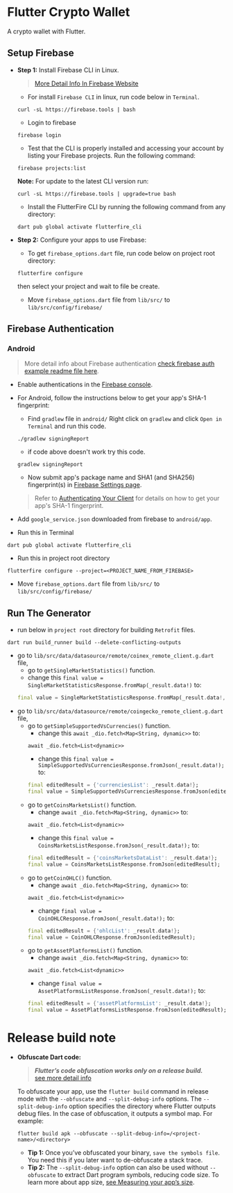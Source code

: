 # Flutter Crypto Wallet

A crypto wallet with Flutter.

## Setup Firebase
- __Step 1:__ Install Firebase CLI in Linux.
    > [More Detail Info In Firebase Website](https://firebase.google.com/docs/cli?authuser=0)

    - For install `Firebase CLI` in linux, run code below in `Terminal`.
    ```
    curl -sL https://firebase.tools | bash
    ```
    - Login to firebase
    ```
    firebase login
    ```
    - Test that the CLI is properly installed and accessing your account by listing your Firebase projects. Run the following command:
    ```
    firebase projects:list
    ```
    __Note:__ For update to the latest CLI version run:
    ```
    curl -sL https://firebase.tools | upgrade=true bash
    ```
    - Install the FlutterFire CLI by running the following command from any directory:
    ```
    dart pub global activate flutterfire_cli
    ```

- __Step 2:__ Configure your apps to use Firebase:

    - To get `firebase_options.dart` file, run code below on project root directory:
    ```
    flutterfire configure
    ```
    then select your project and wait to file be create.
    - Move `firebase_options.dart` file from `lib/src/` to `lib/src/config/firebase/`

## Firebase Authentication

### Android
> More detail info about Firebase authentication [check firebase auth example readme file here](https://github.com/firebase/flutterfire/blob/master/packages/firebase_auth/firebase_auth/example/README.md).

- Enable authentications in the [Firebase console](https://console.firebase.google.com/u/0/project/_/authentication/providers).
- For Android, follow the instructions below to get your app's SHA-1 fingerprint:

     - Find `gradlew` file in `android/` Right click on `gradlew` and click `Open in Terminal` and run this code.
     ```
     ./gradlew signingReport
     ```

     - if code above doesn't work try this code.
     ```
     gradlew signingReport
     ```

     - Now submit app's package name and SHA1 (and SHA256) fingerprint(s) in [Firebase Settings page](https://console.firebase.google.com/project/_/settings/general).
     > Refer to [Authenticating Your Client](https://developers.google.com/android/guides/client-auth) for details on how to get your app's SHA-1 fingerprint.

- Add `google_service.json` downloaded from firebase to `android/app`.
- Run this in Terminal
```
dart pub global activate flutterfire_cli
```
- Run this in project root directory
```
flutterfire configure --project=<PROJECT_NAME_FROM_FIREBASE>
```
- Move `firebase_options.dart` file from `lib/src/` to `lib/src/config/firebase/`

## Run The Generator 
- run below in `project root` directory for building `Retrofit` files.
```
dart run build_runner build --delete-conflicting-outputs
```
- go to `lib/src/data/datasource/remote/coinex_remote_client.g.dart` file,  
  - go to `getSingleMarketStatistics()` function.
  - change this `final value = SingleMarketStatisticsResponse.fromMap(_result.data!)` to:
  ```dart
  final value = SingleMarketStatisticsResponse.fromMap(_result.data!, marketName);
  ```
- go to `lib/src/data/datasource/remote/coingecko_remote_client.g.dart` file,  
  - go to `getSimpleSupportedVsCurrencies()` function.
    - change this `await _dio.fetch<Map<String, dynamic>>` to:
    ```
    await _dio.fetch<List<dynamic>>
    ```
    - change this `final value = SimpleSupportedVsCurrenciesResponse.fromJson(_result.data!);` to:
    ```dart
    final editedResult = {'currenciesList': _result.data!};
    final value = SimpleSupportedVsCurrenciesResponse.fromJson(editedResult);
    ```  
  - go to `getCoinsMarketsList()` function.
    - change `await _dio.fetch<Map<String, dynamic>>` to:
    ```
    await _dio.fetch<List<dynamic>>
    ```
    - change this `final value = CoinsMarketsListResponse.fromJson(_result.data!);` to:
    ```dart
    final editedResult = {'coinsMarketsDataList': _result.data!};
    final value = CoinsMarketsListResponse.fromJson(editedResult);
    ```  
  - go to `getCoinOHLC()` function.
    - change `await _dio.fetch<Map<String, dynamic>>` to:
    ```
    await _dio.fetch<List<dynamic>>
    ```
    - change `final value = CoinOHLCResponse.fromJson(_result.data!);` to:
    ```dart
    final editedResult = {'ohlcList': _result.data!};
    final value = CoinOHLCResponse.fromJson(editedResult);
    ```  
  - go to `getAssetPlatformsList()` function.
    - change `await _dio.fetch<Map<String, dynamic>>` to:
    ```
    await _dio.fetch<List<dynamic>>
    ```
    - change `final value = AssetPlatformsListResponse.fromJson(_result.data!);` to:
    ```dart
    final editedResult = {'assetPlatformsList': _result.data!};
    final value = AssetPlatformsListResponse.fromJson(editedResult);
    ```

# Release build note
- __Obfuscate Dart code:__
  > ___Flutter’s code obfuscation works only on a release build.___  
  > [see more detail info](https://docs.flutter.dev/deployment/obfuscate)  

  To obfuscate your app, use the `flutter build` command in release mode with the `--obfuscate` and `--split-debug-info` options. The `--split-debug-info` option specifies the directory where Flutter outputs debug files. In the case of obfuscation, it outputs a symbol map. For example:  
  
  ```flutter build apk --obfuscate --split-debug-info=/<project-name>/<directory>```
    - __Tip 1:__ Once you’ve obfuscated your binary, `save the symbols file`. You need this if you later want to de-obfuscate a stack trace.
    - __Tip 2:__ The `--split-debug-info` option can also be used without `--obfuscate` to extract Dart program symbols, reducing code size. To learn more about app size, [see Measuring your app’s size](https://docs.flutter.dev/perf/app-size).
